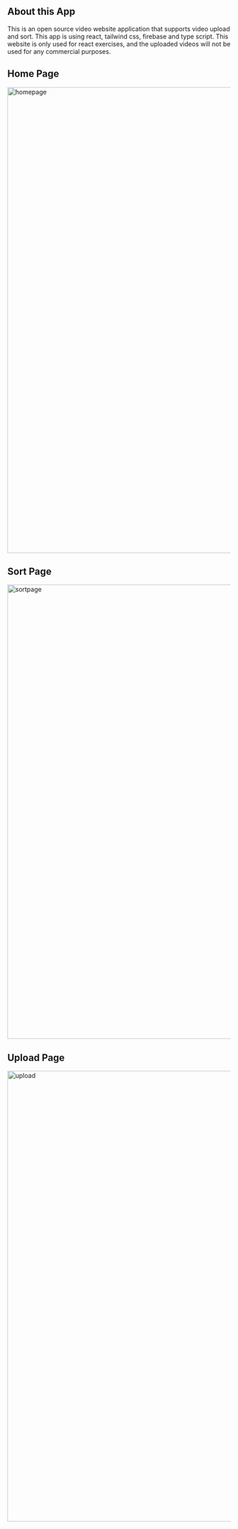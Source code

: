 ## About this App
This is an open source video website application that supports video upload and sort. This app is using react, tailwind css, firebase and type script. This website is only used for react exercises, and the uploaded videos will not be used for any commercial purposes.

## Home Page
<img width="1049" alt="homepage" src="https://github.com/chris-wang15/react_anime_cinema/assets/128122102/628404b8-1c49-45cb-a136-32f2b741676e">

## Sort Page
<img width="1023" alt="sortpage" src="https://github.com/chris-wang15/react_anime_cinema/assets/128122102/4335fb72-eeec-411c-bf3d-fd585cba9951">

## Upload Page
<img width="1015" alt="upload" src="https://github.com/chris-wang15/react_anime_cinema/assets/128122102/f3f6d09a-65fb-4cd2-8f7e-64376cedc4a7">

